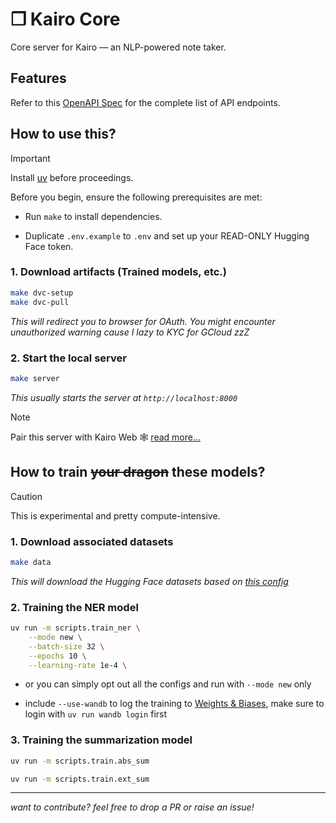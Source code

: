 # ❒ Kairo Core

Core server for Kairo — an NLP-powered note taker.

## Features

Refer to this [OpenAPI Spec](./reports/oas.yml) for the complete list of API endpoints.

## How to use this?

> [!IMPORTANT]
> Install [uv](https://docs.astral.sh/uv/getting-started/installation/) before proceedings.

Before you begin, ensure the following prerequisites are met:

- Run `make` to install dependencies.

- Duplicate `.env.example` to `.env` and set up your READ-ONLY Hugging Face token.

### 1. Download artifacts (Trained models, etc.)

```bash
make dvc-setup
make dvc-pull
```

_This will redirect you to browser for OAuth. You might encounter unauthorized warning cause I lazy to KYC for GCloud zzZ_

### 2. Start the local server

```bash
make server
```

_This usually starts the server at `http://localhost:8000`_

> [!NOTE]
> Pair this server with Kairo Web 🕸️ [read more...](https://github.com/eesuhn/kairo-web)

## How to train ~~your dragon~~ these models?

> [!CAUTION]
> This is experimental and pretty compute-intensive.

### 1. Download associated datasets

```bash
make data
```

_This will download the Hugging Face datasets based on [this config](./configs/datasets.yml)_

### 2. Training the NER model

```bash
uv run -m scripts.train_ner \
    --mode new \
    --batch-size 32 \
    --epochs 10 \
    --learning-rate 1e-4 \
```

- or you can simply opt out all the configs and run with `--mode new` only

- include `--use-wandb` to log the training to [Weights & Biases](https://docs.wandb.ai/), make sure to login with `uv run wandb login` first

### 3. Training the summarization model

```bash
uv run -m scripts.train.abs_sum
```

```bash
uv run -m scripts.train.ext_sum
```

---

_want to contribute? feel free to drop a PR or raise an issue!_
